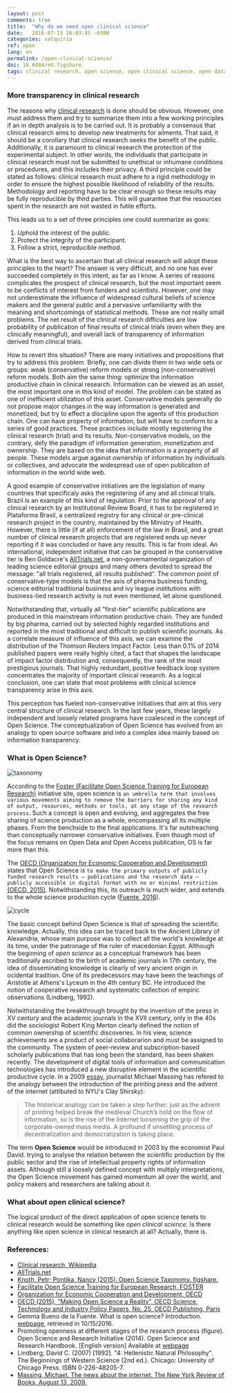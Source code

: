 ```yaml
---
layout: post
comments: true
title:  "Why do we need open clinical science"
date:   2016-07-13 16:03:45 -0300
categories: valquiria
ref: open
lang: en
permalink: /open-clinical-science/
doi: 10.6084/m9.figshare.
tags: clinical research, open science, open clinical science, open data, reproducible research, open notebook science
---
```

### More transparency in clinical research

The reasons why [clinical research][clnrs] is done should be obvious. However, one must address them and try to summarize them into a few working principles if an in depth analysis is to be carried out. It is probably a consensus that clinical research aims to develop new treatments for ailments. That said, it should be a corollary that clinical research seeks the benefit of the public. Additionally, it is paramount to clinical research the protection of the experimental subject.
In other words, the individuals that participate in clinical research must not be submitted to unethical or inhumane conditions or procedures, and this includes their privacy. A third principle could be stated as follows: clinical research must adhere to a rigid methodology in order to ensure the highest possible likelihood of reliability of the results. Methodology and reporting have to be clear enough so these results may be fully reproducible by third parties. This will guarantee that the resources spent in the research are not wasted in futile efforts.

This leads us to a set of three principles one could summarize as goes:

1. Uphold the interest of the public.
2. Protect the integrity of the participant.
3. Follow a strict, reproducible method.

What is the best way to ascertain that all clinical research will adopt these principles to the heart? The answer is very difficult, and no one has ever succeeded completely in this intent, as far as I know. A series of reasons complicates the prospect of clinical research, but the most important seem to be conflicts of interest from funders and scientists. However, one may not underestimate the influence of widespread cultural beliefs of science makers and the general public and a pervasive unfamiliarity with the meaning and shortcomings of statistical methods. These are not really small problems. The net result of the clinical research difficulties are low probability of publication of final results of clinical trials (even when they are clinically meaningful), and overall lack of transparency of information derived from clinical trials.

How to revert this situation? There are many initiatives and propositions that try to address this problem. Briefly, one can divide them in two wide sets or groups: weak (conservative) reform models or strong (non-conservative) reform models. Both aim the same thing: optimize the information productive chain in clinical research. Information can be viewed as an asset, the most important one in this kind of model. The problem can be stated as one of inefficient utilization of this asset. Conservative models generally do not propose major changes in the way information is generated and monetized, but try to effect a discipline upon the agents of this production chain. One can have property of information, but will have to conform to a series of good practices. These practices include mostly registering the clinical research (trial) and its results. Non-conservative models, on the contrary, defy the paradigm of information generation, monetization and ownership. They are based on the idea that information is a property of all people. These models argue against ownership of information by individuals or collectives, and advocate the widespread use of open publication of information in the world wide web.

A good example of conservative initiatives are the legislation of many countries that specificaly asks the registering of any and all clinical trials. Brazil is an example of this kind of regulation. Prior to the approval of any clinical research by an Institutional Review Board, it has to be registered in Plataforma Brasil, a centralized registry for any clinical or pre-clinical research project in the country, maintained by the Ministry of Health. However, there is little (if at all) enforcement of the law in Brasil, and a great number of clinical research projects that are registered ends up never reporting if it was concluded or have any results. This is far from ideal. An international, independent initiative that can be grouped in the conservative tier is Ben Goldacre's [AllTrials.net][alltrls], a non-governamental organization of leading science editorial groups and many others devoted to spread the message: "all trials registered, all results published". The common point of conservative-type models is that the axis of pharma business funding, science editorial traditional business and ivy league institutions with business-tied research activity is not even mentioned, let alone questioned.

Notwithstanding that, virtually all "first-tier" scientific publications are produced in this mainstream information productive chain. They are funded by big pharma, carried out by selected highly regarded institutions and reported in the most traditional and difficult to publish scientific journals. As a correlate measure of influence of this axis, we can examine the distribution of the Thomson Reuters Impact Factor. Less than 0.1% of 2014 published papers were really highly cited, a fact that shapes the landscape of impact factor distribution and, consequently, the rank of the most prestigious journals. That highly redundant, positive feedback loop system concentrates the majority of important clinical research. As a logical conclusion, one can state that most problems with clinical science transparency arise in this axis.

This perception has fueled non-conservative initiatives that aim at this very central structure of clinical research. In the last few years, these largely independent and loosely related programs have coalesced in the concept of Open Science. The conceptualization of Open Science has evolved from an analogy to open source software and into a complex idea mainly based on information transparency.

### What is Open Science?

![taxonomy](https://upload.wikimedia.org/wikipedia/en/1/14/Os_taxonomy.png)

According to the [Foster (Facilitate Open Science Training for European Research)][fstr] initiative site, open science is ```an umbrella term that involves various movements aiming to remove the barriers for sharing any kind of output, resources, methods or tools, at any stage of the research process```. Such a concept is open and evolving, and aggregates the free sharing of science production as a whole, encompassing all its multiple phases. From the benchside to the final applications. It's far outstreaching than conceptually narrower conservative initiatives. Even though most of the focus remains on Open Data and Open Access publication, OS is far more than this.

The [OECD (Organization for Economic Cooperation and Development)][oecd] states that Open Science is ```to make the primary outputs of publicly funded research results – publications and the research data – publicly accessible in digital format with no or minimal restriction``` [(OECD, 2015)][oecd15]. Notwithstanding this, its outreach is much wider, and extends to the whole science production cycle ([Fuente, 2016][fnt]).

![cycle](https://www.fosteropenscience.eu/sites/default/files/images/OpenScienceResearchInitiative-ResearchLifecycle.png)

The basic concept behind Open Science is that of spreading the scientific knowledge. Actually, this idea can be traced back to the Ancient Library of Alexandria, whose main purpose was to collect all the world's knowledge at its time, under the patronage of the ruler of macedonian Egypt. Although the beginning of _open science_ as a conceptual framework has been traditionally ascribed to the birth of academic journals in 17th century, the idea of disseminating knowledge is clearly of very ancient origin in ocidental tradition. One of its predecessors may have been the teachings of Aristotle at Athens's Lyceum in the 4th century BC. He introduced the notion of cooperative research and systematic collection of empiric observations (Lindberg, 1992).

Notwithstanding the breakthrough brought by the invention of the press in XV century and the academic journals in the XVII century, only in the 40s did the sociologist Robert King Merton clearly defined the notion of common ownership of scientific discoveries. In his view, science achievements are a product of social collaborarion and must be assigned to the community. The system of peer-review and subscription-based scholarly publications that has long been the standard, has been shaken recently. The development of digital tools of information and communication technologies has introduced a new disruptive element in the scientific productive cycle. In a 2009 [essay][massing], journalist Michael Massing has refered to the analogy between the introduction of the printing press and the advent of the internet (attibuted to NYU's Clay Shirsky):

> The historical analogy can be taken a step further: just as the advent of printing helped break the medieval Church’s hold on the flow of information, so is the rise of the Internet loosening the grip of the corporate-owned mass media. A profound if unsettling process of decentralization and democratization is taking place.

The term **Open Science** would be introduced in 2003 by the economist Paul David. trying to analyse the relation between the scientific production by the public sector and the rise of intellectual property rights of information assets. Although still a loosely defined concept with multiply interpretations, the Open Science movement has gained momentum all over the world, and policy makers and researchers are talking about it.

### What about open clinical science?

The logical product of the direct application of open science tenets to clinical research would be something like _open clinical science_. Is there anything like open science in clinical research at all? Actually, there is. 

### References:

- [Clinical research, Wikipedia][clnrs]
- [AllTrials.net][alltrls]
- [Knoth, Petr; Pontika, Nancy (2015): Open Science Taxonomy. figshare.][txnmy]
- [Facilitate Open Science Training for European Research, FOSTER][fstr]
- [Organization for Economic Cooperation and Development, OECD][oecd]
- [OECD (2015), “Making Open Science a Reality”, OECD Science, Technology and Industry Policy Papers, No. 25, OECD Publishing, Paris][oecd15]
- Gemma Bueno de la Fuente. What is open science? Introduction. [webpage][fnt], retrieved in 10/15/2016.
- Promoting openness at different stages of the research process (figure). Open Science and Research Initiative (2014). Open Science and Research Handbook. [English version] Available at [webpage][oshndbk]
- Lindberg, David C. (2007) [1992]. "4: Hellenistic Natural Philosophy". The Beginnings of Western Science (2nd ed.). Chicago: University of Chicago Press. ISBN 0-226-48205-7.
- [Massing, Michael. The news about the internet. The New York Review of Books, August 13, 2009.][massing]

[clnrs]: https://en.m.wikipedia.org/wiki/Clinical_research
[alltrls]: http://alltrials.net
[fstr]: https://www.fosteropenscience.eu
[oecd]: http://OECD.org
[oecd15]: http://dx.doi.org/10.1787/5jrs2f963zs1-en
[fnt]: https://www.fosteropenscience.eu/content/what-open-science-introduction
[oshndbk]: https://avointiede.fi/documents/14273/0/Open+Science+and+Research+Handbook+v.1.0/50316d5d-440b-4496-b039-2997663afff8
[txnmy]: https://dx.doi.org/10.6084/m9.figshare.1508606.v3
[jekyll]: https://jekyllrb.com
[jekyll-twitter-plugin]: https://github.com/rob-murray/jekyll-twitter-plugin
[murray]: https://github.com/rob-murray
[massing]: http://www.nybooks.com/articles/2009/08/13/the-news-about-the-internet/
